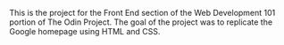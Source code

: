 This is the project for the Front End section of the Web Development 101 portion of The Odin Project. The goal of the project was to replicate the Google homepage using HTML and CSS.
